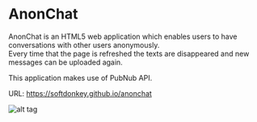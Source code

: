 # AnonChat
  
AnonChat is an HTML5 web application which enables users to have conversations with other users anonymously.<BR>
Every time that the page is refreshed the texts are disappeared and new messages can be uploaded again.

This application makes use of PubNub API.

URL: https://softdonkey.github.io/anonchat

![alt tag](https://raw.githubusercontent.com/softdonkey/anonchat/master/screenshot.png)
